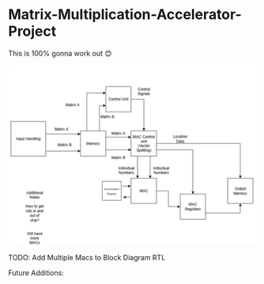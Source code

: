 # Matrix-Multiplication-Accelerator-Project

This is 100% gonna work out 😊

![pic](./bleh.png)

TODO: 
  Add Multiple Macs to Block Diagram
  RTL


Future Additions:
